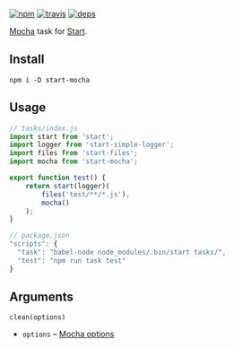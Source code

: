 [![npm](https://img.shields.io/npm/v/start-mocha.svg?style=flat-square)](https://www.npmjs.com/package/start-mocha)
[![travis](http://img.shields.io/travis/start-runner/mocha.svg?style=flat-square)](https://travis-ci.org/start-runner/mocha)
[![deps](https://img.shields.io/gemnasium/start-runner/mocha.svg?style=flat-square)](https://gemnasium.com/start-runner/mocha)

[Mocha](https://mochajs.org/) task for [Start](https://github.com/start-runner/start).

## Install

```
npm i -D start-mocha
```

## Usage

```js
// tasks/index.js
import start from 'start';
import logger from 'start-simple-logger';
import files from 'start-files';
import mocha from 'start-mocha';

export function test() {
    return start(logger)(
        files('test/**/*.js'),
        mocha()
    );
}
```

```js
// package.json
"scripts": {
  "task": "babel-node node_modules/.bin/start tasks/",
  "test": "npm run task test"
}
```

## Arguments

`clean(options)`

* `options` – [Mocha options](https://github.com/mochajs/mocha/blob/d811eb9614e5b459dabb4f2496e69f961decec90/lib/mocha.js#L59-L70)
